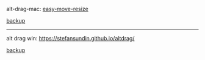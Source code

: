 alt-drag-mac:
[easy-move-resize](https://github.com/dmarcotte/easy-move-resize)

[backup](https://kasusa.lanzoul.com/iNH8C36iookb)

---

alt drag win:
https://stefansundin.github.io/altdrag/

[backup](https://kasusa.lanzoul.com/iGiCg36ioo3e)

